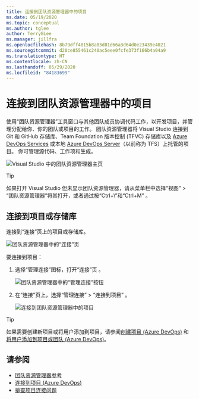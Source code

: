 ```yaml
---
title: 连接到团队资源管理器中的项目
ms.date: 05/19/2020
ms.topic: conceptual
ms.author: tglee
author: TerryGLee
ms.manager: jillfra
ms.openlocfilehash: 8b79dff4815b8a03d81d66a3d64d0e23439e4021
ms.sourcegitcommit: d20ce855461c240ac5eee0fcfe373f166b4a04a9
ms.translationtype: HT
ms.contentlocale: zh-CN
ms.lasthandoff: 05/29/2020
ms.locfileid: "84183699"
---
```

# <a name="connect-to-projects-in-team-explorer"></a>连接到团队资源管理器中的项目

使用“团队资源管理器”工具窗口与其他团队成员协调代码工作，以开发项目，并管理分配给你、你的团队或项目的工作。 团队资源管理器将 Visual Studio 连接到 Git 和 GitHub 存储库、Team Foundation 版本控制 (TFVC) 存储库以及 [Azure DevOps Services](/azure/devops/user-guide/what-is-azure-devops-services) 或本地 [Azure DevOps Server](/azure/devops/index-all)（以前称为 TFS）上托管的项目。 你可管理源代码、工作项和生成。

![Visual Studio 中的团队资源管理器主页](media/team-explorer/team-explorer.png)

> [!TIP]
> 如果打开 Visual Studio 但未显示团队资源管理器，请从菜单栏中选择“视图” > “团队资源管理器”将其打开，或者通过按“Ctrl+\”和“Ctrl+M”      。

## <a name="connect-to-a-project-or-repository"></a>连接到项目或存储库

连接到“连接”页上的项目或存储库。

![团队资源管理器中的“连接”页](media/team-explorer/connect.png)

要连接到项目：

1. 选择“管理连接”图标，打开“连接”页 。

   ![团队资源管理器中的“管理连接”按钮](media/team-explorer/manage-connections.png)

1. 在“连接”页上，选择“管理连接” > “连接到项目”  。

   ![连接到团队资源管理器中的项目](media/team-explorer/connect-project.png)

> [!TIP]
> 如果需要创建新项目或将用户添加到项目，请参阅[创建项目 (Azure DevOps)](/azure/devops/organizations/projects/create-project) 和[将用户添加到项目或团队 (Azure DevOps)](/azure/devops/organizations/security/add-users-team-project)。

## <a name="see-also"></a>请参阅

- [团队资源管理器参考](reference/team-explorer-reference.md)
- [连接到项目 (Azure DevOps)](/azure/devops/organizations/projects/connect-to-projects)
- [排查项目连接问题](/azure/devops/user-guide/troubleshoot-connection?view=azure-devops)
